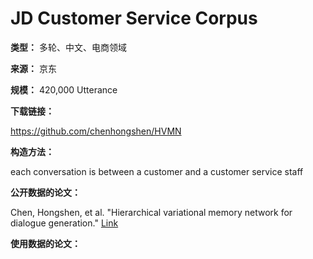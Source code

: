 # JD Customer Service Corpus

**类型：** 多轮、中文、电商领域

**来源：** 京东

**规模：** 420,000 Utterance

**下载链接：**

https://github.com/chenhongshen/HVMN



**构造方法：**

each conversation is between a customer and a customer service staff



**公开数据的论文：**

Chen, Hongshen, et al. "Hierarchical variational memory network for dialogue generation." [Link]([http://delivery.acm.org/10.1145/3190000/3186077/p1653-chen.pdf?ip=106.120.213.65&id=3186077&acc=OPEN&key=BF85BBA5741FDC6E%2E68C876273B0CA8EC%2E4D4702B0C3E38B35%2E6D218144511F3437&__acm__=1567786076_1b2e1077297f250b888837a9566218dd](http://delivery.acm.org/10.1145/3190000/3186077/p1653-chen.pdf?ip=106.120.213.65&id=3186077&acc=OPEN&key=BF85BBA5741FDC6E.68C876273B0CA8EC.4D4702B0C3E38B35.6D218144511F3437&__acm__=1567786076_1b2e1077297f250b888837a9566218dd))

**使用数据的论文：**

